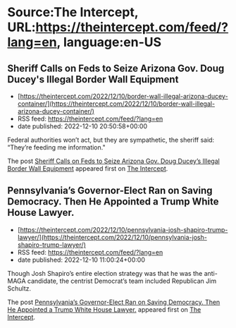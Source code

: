 # Source:The Intercept, URL:https://theintercept.com/feed/?lang=en, language:en-US

## Sheriff Calls on Feds to Seize Arizona Gov. Doug Ducey's Illegal Border Wall Equipment
 - [https://theintercept.com/2022/12/10/border-wall-illegal-arizona-ducey-container/](https://theintercept.com/2022/12/10/border-wall-illegal-arizona-ducey-container/)
 - RSS feed: https://theintercept.com/feed/?lang=en
 - date published: 2022-12-10 20:50:58+00:00

<p>Federal authorities won’t act, but they are sympathetic, the sheriff said: “They’re feeding me information."</p>
<p>The post <a href="https://theintercept.com/2022/12/10/border-wall-illegal-arizona-ducey-container/" rel="nofollow">Sheriff Calls on Feds to Seize Arizona Gov. Doug Ducey&#8217;s Illegal Border Wall Equipment</a> appeared first on <a href="https://theintercept.com" rel="nofollow">The Intercept</a>.</p>

## Pennsylvania’s Governor-Elect Ran on Saving Democracy. Then He Appointed a Trump White House Lawyer.
 - [https://theintercept.com/2022/12/10/pennsylvania-josh-shapiro-trump-lawyer/](https://theintercept.com/2022/12/10/pennsylvania-josh-shapiro-trump-lawyer/)
 - RSS feed: https://theintercept.com/feed/?lang=en
 - date published: 2022-12-10 11:00:24+00:00

<p>Though Josh Shapiro’s entire election strategy was that he was the anti-MAGA candidate, the centrist Democrat’s team included Republican Jim Schultz.</p>
<p>The post <a href="https://theintercept.com/2022/12/10/pennsylvania-josh-shapiro-trump-lawyer/" rel="nofollow">Pennsylvania’s Governor-Elect Ran on Saving Democracy. Then He Appointed a Trump White House Lawyer.</a> appeared first on <a href="https://theintercept.com" rel="nofollow">The Intercept</a>.</p>

